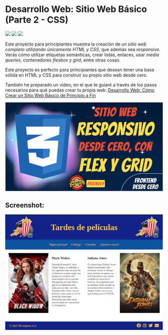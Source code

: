 # Desarrollo Web: Sitio Web Básico  (Parte 2 - CSS)

<span><img src="https://img.shields.io/badge/HTML5-E34F26?style=for-the-badge&logo=html5&logoColor=white"/></span>
<span><img src="https://img.shields.io/badge/CSS3-1572B6?style=for-the-badge&logo=css3&logoColor=white"/></span>
<span><img src="https://img.shields.io/badge/VSCode-0078D4?style=for-the-badge&logo=visual%20studio%20code&logoColor=white"/></span>

Este proyecto para principiantes muestra la creación de *un sitio web completo utilizando únicamente HTML y CSS*, que además sea *responsivo*. Verás cómo utilizar etiquetas semánticas, crear listas, enlaces, usar  *media queries*, contenedores *flexbox* y *gird*, entre otras cosas. 

Este proyecto es perfecto para principiantes que desean tener una base sólida en HTML y CSS para construir su propio sitio web desde cero.

También he preparado un video, en el que te guiaré a través de los pasos necesarios para qué puedas crear tu propia web:  <a href="https://studio.youtube.com/video/c25vFjKxpmY/">Desarrollo Web: Cómo Crear un Sitio Web Básico de Principio a Fin</a>

<img src="https://github.com/VintaBytes/Sitio-Web-desde-cero-Parte-2/blob/main/portada.jpeg?raw=true">

## Screenshot:
<img src="https://github.com/VintaBytes/Sitio-Web-desde-cero-Parte-2/blob/main/screenshot.png?raw=true">
